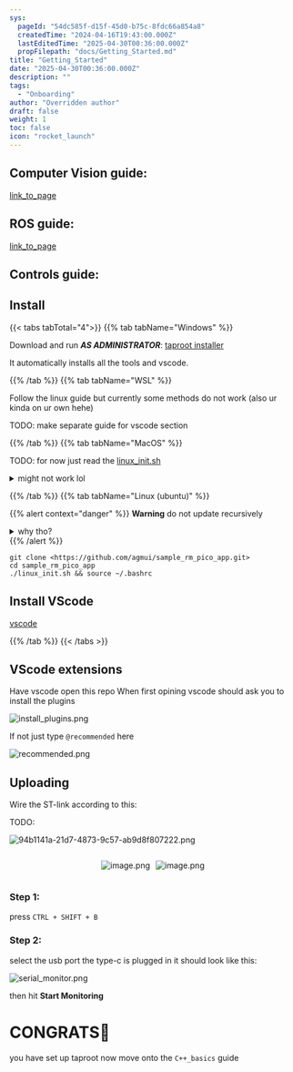 ```yaml
---
sys:
  pageId: "54dc585f-d15f-45d0-b75c-8fdc66a854a8"
  createdTime: "2024-04-16T19:43:00.000Z"
  lastEditedTime: "2025-04-30T00:36:00.000Z"
  propFilepath: "docs/Getting_Started.md"
title: "Getting_Started"
date: "2025-04-30T00:36:00.000Z"
description: ""
tags:
  - "Onboarding"
author: "Overridden author"
draft: false
weight: 1
toc: false
icon: "rocket_launch"
---
```


## Computer Vision guide:

[link_to_page](86d45bc0-388b-4d26-8848-44f255f73d0e)

## ROS guide:

[link_to_page](3c76c1de-ec8f-46d6-8b0a-294005edc2d5)

## Controls guide:

## Install

{{< tabs tabTotal="4">}}
{{% tab tabName="Windows" %}}

Download and run _**AS ADMINISTRATOR**_: [taproot installer](https://github.com/Thornbots/TeachingFreshies/releases/tag/1.0)

It automatically installs all the tools and vscode.

{{% /tab %}}
{{% tab tabName="WSL" %}}

Follow the linux guide but currently some methods do not work (also ur kinda on ur own hehe)

TODO: make separate guide for vscode section

{{% /tab %}}
{{% tab tabName="MacOS" %}}

TODO: for now just read the [linux_init.sh](https://github.com/agmui/sample_rm_pico_app/blob/main/linux_init.sh)

<details>
<summary>might not work lol</summary>

`brew install libusb pkg-config`

Next install: [vscode](https://code.visualstudio.com/Download)

</details>

{{% /tab %}}
{{% tab tabName="Linux (ubuntu)" %}}

{{% alert context="danger" %}}
**Warning** do not update recursively
<details>
<summary>why tho?</summary>
There are some submodules that may go on for a while (like tinyusb) and I highly
recommend you don't need to get them.
If you want to see what submodules I update just look in `linux_init.sh`
</details>
{{% /alert %}}

```shell
git clone <https://github.com/agmui/sample_rm_pico_app.git>
cd sample_rm_pico_app
./linux_init.sh && source ~/.bashrc
```

## Install VScode

[vscode](https://code.visualstudio.com/Download)

{{% /tab %}}
{{< /tabs >}}

## VScode extensions

Have vscode open this repo
When first opining vscode should ask you to install the plugins

![install_plugins.png](https://prod-files-secure.s3.us-west-2.amazonaws.com/d518164a-d88e-44d1-a4ee-3adb3bd8bce0/89bd30f0-1825-4e77-867b-0a41ce370880/install_plugins.png?X-Amz-Algorithm=AWS4-HMAC-SHA256&X-Amz-Content-Sha256=UNSIGNED-PAYLOAD&X-Amz-Credential=ASIAZI2LB466RR7DNKHA%2F20250806%2Fus-west-2%2Fs3%2Faws4_request&X-Amz-Date=20250806T220928Z&X-Amz-Expires=3600&X-Amz-Security-Token=IQoJb3JpZ2luX2VjEEYaCXVzLXdlc3QtMiJHMEUCIQDU%2FtdbuO6Tdlsl7m6CobEHZGGdsGr1S%2Bqfv7eQhxqMNQIgYZuGY32B4G5hYpjx%2BKdt%2BAKJf4cbGCM9t1NCFPc%2BSygq%2FwMIfhAAGgw2Mzc0MjMxODM4MDUiDMQ9LA4IT52%2BimXsnCrcA48Cirpggla0S2TriOAm1GEArC8YESM5s0W7dq9tkppF%2FPzt09cBmJjXWg6S35xn4TLzen%2BBbJBLKV44bgVGj9jaJaOXvEZDKkwgWBeZaAlzT0Hgd%2F0UXzl2yUlygyUmXkpWde9OW1hA72M1r3ZiZsmM66RHGR8XpwyxXKTxJXkNcGSWy5uNbsN%2BfAAM7RdXzK0bNNELS0ZHB8JVhPzGv3lc2YdOxuouAQfkVcBxw3jS4TjvYtRDbJg9LCnjsRKc9q4Kz2JZ6%2BGMfBxtofoCpxL0iBN6jngPnLKI68ggnYW20dNP9hThoeSxmA70VvVxWAHW0icYcMt%2Bgumvt4NxevQ%2F4a2%2BGPOoJmIINRJIueBTPtnEk4yhk0G4HoKiTVQ4qB9APdx83RF354AeZq2PTzDaonmksdthZFE7zqnddgtKn5%2Fns3Iign8Z%2BsVTJ7JLBIcVCv8nip%2BwjFSnBrRiXzX%2F9Ob5crDn4xgue5SJXIfXaKyNM93%2B1pvjnmzB2kexmWMuaCIMYFnlwoIQd8rWe%2BTLXL02X0JDRqzpxw8LqX0cqOAqBrckzj2M1sUuZG7NunHblk5KhL89oOcDxHbHsIO22sAL9e61AocE7EF%2FdrnJcqyaf7SlLvHzEcuFMPaOz8QGOqUB6P%2BZKoK1s4Ei1VLHeWDaiGGbpZ%2FW4qTgROiavuZxsB61yfwaaAGGpOv0IfXMg3lzmGnUJzCg2i7AQHZaSHKP4pt%2FKfYnghidcS0tvMVPVWPepq4thSUyG%2BtPsxQQM6wCvZaUYpQgZyZpK9%2Bu868ZbeCXFeIn2Ap65O%2Fnt4YejzKxxTs8GR1SBE0wiiIR5e1MhI06VoQbzuhYdPZMsB%2BTHQ18JVaj&X-Amz-Signature=026055907e7bff80fe1f00caa52382cea402a6d98ec136763551492c9af1e65a&X-Amz-SignedHeaders=host&x-amz-checksum-mode=ENABLED&x-id=GetObject)

If not just type `@recommended` here  

![recommended.png](https://prod-files-secure.s3.us-west-2.amazonaws.com/d518164a-d88e-44d1-a4ee-3adb3bd8bce0/61e661e9-5d85-4dfc-be0d-8d2097a5e793/recommended.png?X-Amz-Algorithm=AWS4-HMAC-SHA256&X-Amz-Content-Sha256=UNSIGNED-PAYLOAD&X-Amz-Credential=ASIAZI2LB466RR7DNKHA%2F20250806%2Fus-west-2%2Fs3%2Faws4_request&X-Amz-Date=20250806T220928Z&X-Amz-Expires=3600&X-Amz-Security-Token=IQoJb3JpZ2luX2VjEEYaCXVzLXdlc3QtMiJHMEUCIQDU%2FtdbuO6Tdlsl7m6CobEHZGGdsGr1S%2Bqfv7eQhxqMNQIgYZuGY32B4G5hYpjx%2BKdt%2BAKJf4cbGCM9t1NCFPc%2BSygq%2FwMIfhAAGgw2Mzc0MjMxODM4MDUiDMQ9LA4IT52%2BimXsnCrcA48Cirpggla0S2TriOAm1GEArC8YESM5s0W7dq9tkppF%2FPzt09cBmJjXWg6S35xn4TLzen%2BBbJBLKV44bgVGj9jaJaOXvEZDKkwgWBeZaAlzT0Hgd%2F0UXzl2yUlygyUmXkpWde9OW1hA72M1r3ZiZsmM66RHGR8XpwyxXKTxJXkNcGSWy5uNbsN%2BfAAM7RdXzK0bNNELS0ZHB8JVhPzGv3lc2YdOxuouAQfkVcBxw3jS4TjvYtRDbJg9LCnjsRKc9q4Kz2JZ6%2BGMfBxtofoCpxL0iBN6jngPnLKI68ggnYW20dNP9hThoeSxmA70VvVxWAHW0icYcMt%2Bgumvt4NxevQ%2F4a2%2BGPOoJmIINRJIueBTPtnEk4yhk0G4HoKiTVQ4qB9APdx83RF354AeZq2PTzDaonmksdthZFE7zqnddgtKn5%2Fns3Iign8Z%2BsVTJ7JLBIcVCv8nip%2BwjFSnBrRiXzX%2F9Ob5crDn4xgue5SJXIfXaKyNM93%2B1pvjnmzB2kexmWMuaCIMYFnlwoIQd8rWe%2BTLXL02X0JDRqzpxw8LqX0cqOAqBrckzj2M1sUuZG7NunHblk5KhL89oOcDxHbHsIO22sAL9e61AocE7EF%2FdrnJcqyaf7SlLvHzEcuFMPaOz8QGOqUB6P%2BZKoK1s4Ei1VLHeWDaiGGbpZ%2FW4qTgROiavuZxsB61yfwaaAGGpOv0IfXMg3lzmGnUJzCg2i7AQHZaSHKP4pt%2FKfYnghidcS0tvMVPVWPepq4thSUyG%2BtPsxQQM6wCvZaUYpQgZyZpK9%2Bu868ZbeCXFeIn2Ap65O%2Fnt4YejzKxxTs8GR1SBE0wiiIR5e1MhI06VoQbzuhYdPZMsB%2BTHQ18JVaj&X-Amz-Signature=9f5ccac389b6311a96e72e21133b52a4524c941a7f3eda5b627875c20f863220&X-Amz-SignedHeaders=host&x-amz-checksum-mode=ENABLED&x-id=GetObject)

## Uploading

Wire the ST-link according to this:

TODO:

![94b1141a-21d7-4873-9c57-ab9d8f807222.png](https://prod-files-secure.s3.us-west-2.amazonaws.com/d518164a-d88e-44d1-a4ee-3adb3bd8bce0/e5fad17d-ab82-4300-9f4c-505ab4b1202c/94b1141a-21d7-4873-9c57-ab9d8f807222.png?X-Amz-Algorithm=AWS4-HMAC-SHA256&X-Amz-Content-Sha256=UNSIGNED-PAYLOAD&X-Amz-Credential=ASIAZI2LB466RR7DNKHA%2F20250806%2Fus-west-2%2Fs3%2Faws4_request&X-Amz-Date=20250806T220928Z&X-Amz-Expires=3600&X-Amz-Security-Token=IQoJb3JpZ2luX2VjEEYaCXVzLXdlc3QtMiJHMEUCIQDU%2FtdbuO6Tdlsl7m6CobEHZGGdsGr1S%2Bqfv7eQhxqMNQIgYZuGY32B4G5hYpjx%2BKdt%2BAKJf4cbGCM9t1NCFPc%2BSygq%2FwMIfhAAGgw2Mzc0MjMxODM4MDUiDMQ9LA4IT52%2BimXsnCrcA48Cirpggla0S2TriOAm1GEArC8YESM5s0W7dq9tkppF%2FPzt09cBmJjXWg6S35xn4TLzen%2BBbJBLKV44bgVGj9jaJaOXvEZDKkwgWBeZaAlzT0Hgd%2F0UXzl2yUlygyUmXkpWde9OW1hA72M1r3ZiZsmM66RHGR8XpwyxXKTxJXkNcGSWy5uNbsN%2BfAAM7RdXzK0bNNELS0ZHB8JVhPzGv3lc2YdOxuouAQfkVcBxw3jS4TjvYtRDbJg9LCnjsRKc9q4Kz2JZ6%2BGMfBxtofoCpxL0iBN6jngPnLKI68ggnYW20dNP9hThoeSxmA70VvVxWAHW0icYcMt%2Bgumvt4NxevQ%2F4a2%2BGPOoJmIINRJIueBTPtnEk4yhk0G4HoKiTVQ4qB9APdx83RF354AeZq2PTzDaonmksdthZFE7zqnddgtKn5%2Fns3Iign8Z%2BsVTJ7JLBIcVCv8nip%2BwjFSnBrRiXzX%2F9Ob5crDn4xgue5SJXIfXaKyNM93%2B1pvjnmzB2kexmWMuaCIMYFnlwoIQd8rWe%2BTLXL02X0JDRqzpxw8LqX0cqOAqBrckzj2M1sUuZG7NunHblk5KhL89oOcDxHbHsIO22sAL9e61AocE7EF%2FdrnJcqyaf7SlLvHzEcuFMPaOz8QGOqUB6P%2BZKoK1s4Ei1VLHeWDaiGGbpZ%2FW4qTgROiavuZxsB61yfwaaAGGpOv0IfXMg3lzmGnUJzCg2i7AQHZaSHKP4pt%2FKfYnghidcS0tvMVPVWPepq4thSUyG%2BtPsxQQM6wCvZaUYpQgZyZpK9%2Bu868ZbeCXFeIn2Ap65O%2Fnt4YejzKxxTs8GR1SBE0wiiIR5e1MhI06VoQbzuhYdPZMsB%2BTHQ18JVaj&X-Amz-Signature=fad31c5cf1799d83eee4a51ebc8978a7b49a407047f7a0966e571997e7ba86ba&X-Amz-SignedHeaders=host&x-amz-checksum-mode=ENABLED&x-id=GetObject)

<div style="display: flex;flex-direction: row; column-gap:10px; max-width: 630px;justify-content: center;">
<div>

![image.png](https://prod-files-secure.s3.us-west-2.amazonaws.com/d518164a-d88e-44d1-a4ee-3adb3bd8bce0/210ecb78-1116-4d7b-b9b7-2292f66fa2c2/image.png?X-Amz-Algorithm=AWS4-HMAC-SHA256&X-Amz-Content-Sha256=UNSIGNED-PAYLOAD&X-Amz-Credential=ASIAZI2LB466ZMRFOC7H%2F20250806%2Fus-west-2%2Fs3%2Faws4_request&X-Amz-Date=20250806T220934Z&X-Amz-Expires=3600&X-Amz-Security-Token=IQoJb3JpZ2luX2VjEEYaCXVzLXdlc3QtMiJHMEUCIA%2BudOGlFEjb8rxIzRY3mCxrFLpVHw0gSk0A%2BBTk2T2WAiEA0YuGFffdGQ%2FkfaWdjAvxZNcHuJE1JF7klcurQyML3fAq%2FwMIfhAAGgw2Mzc0MjMxODM4MDUiDMeooIyCaQjMtqVRmSrcA19UKVYwh0AeVMvwglYuZWYc3ymDzRsxPJRP2GrK9VKq55JodZ2%2B3%2BK03iPUXbUM4F3Lah3rlbi8VvkNs2dAIvDJV2pKgDBFrT6vQOBaDUIO3sibrYTAOVkXC8sA%2F6LBOYpQRcEUk5cedyoa%2B9aZ940DKW8j%2BRRD1sGpqgnhdMjlPOLZOsxlBbNdQwJG7rTq%2FQRLav24L2aRzkgoTrsknIZbntEvnBi%2BsDoxb67HPhAGJ%2Bm8ku0mVd%2FSewLDPglEepp7DmGYpuxLYBtOzDsMxGs6wtW2k9014rFjNPdxiiX%2BBEKdNKeC9%2B66G6gS20VB7kwuHJrpswgyC8ALRV4RzZOMoayKn3zXDZfNXinTEoi60bbGtWS9HC0CRIuUcmmMS35A4Ijz7xjBOBzqJKPErTXDXjUVW7dRB6aQ6IX7UeiW46pUj3EQAmzfwe2TuBRwCzzKLCuD4TO%2BasViDd2BAgAZr%2FvNOe8ZA0mP1209%2FNFl9Fn5CP8sCfIinNlSTrhrvctsjW%2B7CeCHrI9DaKJuv1dwG4xvsnkAdNK74hahu9yfOkQ7Uhs5FkPW4cA9YXrmFbfUKdK6l6mfUua6tp1yfNm2c94InGz5pDOGb6QNh9a4IRfNx47irjjHv7urMLyOz8QGOqUBCCkCkKeUsWlh6wfCayF8kVim9uvPQfaLbgjlpbo%2FG4zpHqY1b0CcM0U43AP%2F59S3VrZII0p0nYuvlsrE6KYqzenIdPMhEOXUD3ufyyfp88J0tqKJ3TBsVuSEvJnV3u913SfnYSCpnevUF6OYT5y8FgtLu3cszSh%2BP7qwLMh8gc7qKHzF1I8LBn14yb%2Fx%2BZWHAl6RPbRdsX%2FVzCTXXC%2BprsWjGrDi&X-Amz-Signature=9f6793976baff0bbad1ab1e97565d01b2405a3243e91e7f40040f96b7da90e14&X-Amz-SignedHeaders=host&x-amz-checksum-mode=ENABLED&x-id=GetObject)

</div>
<div>

![image.png](https://prod-files-secure.s3.us-west-2.amazonaws.com/d518164a-d88e-44d1-a4ee-3adb3bd8bce0/33a0fd0f-8ca6-4a86-8e09-26e95ded1fff/image.png?X-Amz-Algorithm=AWS4-HMAC-SHA256&X-Amz-Content-Sha256=UNSIGNED-PAYLOAD&X-Amz-Credential=ASIAZI2LB4662HOBQHEX%2F20250806%2Fus-west-2%2Fs3%2Faws4_request&X-Amz-Date=20250806T220935Z&X-Amz-Expires=3600&X-Amz-Security-Token=IQoJb3JpZ2luX2VjEEYaCXVzLXdlc3QtMiJGMEQCIHeDRuFFCxWRpUsKsHt4cSPFn5X5t5CRKScgMSPdNU3%2FAiBRmG84%2FVuPZDr%2BbDxGstRsiv9zX8oKTT4HYJvMvKujuyr%2FAwh%2BEAAaDDYzNzQyMzE4MzgwNSIMHMzUjWUlQydsEL%2BEKtwD3JukFbRi6OT3TUY6H5gX6NxTYA%2FVo1x0A4gwfhnIfns8ygqg14jGFGQBy7oXT0XBJwvNLn%2BUU8L1FQ3HV2mwqGMa7XhBEXrdk8iglP%2F4S1U%2FIZanBhAJx6lbUkHjqk%2FsiQdOs91NUcp9Z7NeibieRiQ9XwVc%2BLMmZm3AXk4QchQO73EwaFdZ1bimZ%2FqQQKnPhS18FigDXVxKxWmEc8SMuhlHUIlxdAobWtsTXEZ1BUVzwFSd4VpuQCHwqD6cfDHYbBrz%2Fi3DTqNJOpGMbdIBi7ekVkA72EuglTJPTmG3B%2F9njWMPKbJTWl2MQiU%2BcTr6Y2nXDMjcihNphQw2FO%2Bu%2BHzcLuu4qMrWyz%2Fd6k1SyTMiO7N0isvVTbFRPsx7NMNHz%2FIaTbAfZexZ70P%2Bq4ayFJcQeR2qHrWD4pM7xEnnFc0ejugdJx%2By3WonGY%2FWv%2FSYA4VFXIVVcA5DSd85RJXz268ETd1j4wIKZDgKE7Q7Q7RccaIUp5PK27AUK%2BfqlcI1C4%2Bmh5gTfNcP17Jm1WOSbYX%2BoyDiDUTTgBgN%2FFxAjTI5P2zPt8XKS03p%2B7i02IrgNZ%2Bpjzv%2Fbfm3%2BvVnhqoyhhau7d3Ccm8p5s55WVMtFByqjtpNmCzN4tm45Jww1Y7PxAY6pgFYWBlNBMlges2%2Firz90dzh2t5IPXgtfKR9rZp0znJn1nB8scDKC7prSFpkwjycIaN4vA3PsJiSCIFyr8GpbRjeUbQVyQiVba3ka0ppdCfm3Iiyw9XGsoCockVysmTbHhZK5pIHj1z2JXrBwOa2afh9tNk6mkrIp5TwzC4kIPdZXEku2eTCqJa5coTnsyGDIbkFjZKDZh97WJj7sxuYqf61BEfKYhws&X-Amz-Signature=e17fd805797566c4d4f5994abd7961cddf9fb4177c55db497fc5d1b58b2171ac&X-Amz-SignedHeaders=host&x-amz-checksum-mode=ENABLED&x-id=GetObject)

</div>
</div>

### Step 1:

press `CTRL + SHIFT + B`

### Step 2:

select the usb port the type-c is plugged in it should look like this:

![serial_monitor.png](https://prod-files-secure.s3.us-west-2.amazonaws.com/d518164a-d88e-44d1-a4ee-3adb3bd8bce0/f03f4774-05d4-4393-b6a0-d5efb6d315ab/serial_monitor.png?X-Amz-Algorithm=AWS4-HMAC-SHA256&X-Amz-Content-Sha256=UNSIGNED-PAYLOAD&X-Amz-Credential=ASIAZI2LB466RR7DNKHA%2F20250806%2Fus-west-2%2Fs3%2Faws4_request&X-Amz-Date=20250806T220928Z&X-Amz-Expires=3600&X-Amz-Security-Token=IQoJb3JpZ2luX2VjEEYaCXVzLXdlc3QtMiJHMEUCIQDU%2FtdbuO6Tdlsl7m6CobEHZGGdsGr1S%2Bqfv7eQhxqMNQIgYZuGY32B4G5hYpjx%2BKdt%2BAKJf4cbGCM9t1NCFPc%2BSygq%2FwMIfhAAGgw2Mzc0MjMxODM4MDUiDMQ9LA4IT52%2BimXsnCrcA48Cirpggla0S2TriOAm1GEArC8YESM5s0W7dq9tkppF%2FPzt09cBmJjXWg6S35xn4TLzen%2BBbJBLKV44bgVGj9jaJaOXvEZDKkwgWBeZaAlzT0Hgd%2F0UXzl2yUlygyUmXkpWde9OW1hA72M1r3ZiZsmM66RHGR8XpwyxXKTxJXkNcGSWy5uNbsN%2BfAAM7RdXzK0bNNELS0ZHB8JVhPzGv3lc2YdOxuouAQfkVcBxw3jS4TjvYtRDbJg9LCnjsRKc9q4Kz2JZ6%2BGMfBxtofoCpxL0iBN6jngPnLKI68ggnYW20dNP9hThoeSxmA70VvVxWAHW0icYcMt%2Bgumvt4NxevQ%2F4a2%2BGPOoJmIINRJIueBTPtnEk4yhk0G4HoKiTVQ4qB9APdx83RF354AeZq2PTzDaonmksdthZFE7zqnddgtKn5%2Fns3Iign8Z%2BsVTJ7JLBIcVCv8nip%2BwjFSnBrRiXzX%2F9Ob5crDn4xgue5SJXIfXaKyNM93%2B1pvjnmzB2kexmWMuaCIMYFnlwoIQd8rWe%2BTLXL02X0JDRqzpxw8LqX0cqOAqBrckzj2M1sUuZG7NunHblk5KhL89oOcDxHbHsIO22sAL9e61AocE7EF%2FdrnJcqyaf7SlLvHzEcuFMPaOz8QGOqUB6P%2BZKoK1s4Ei1VLHeWDaiGGbpZ%2FW4qTgROiavuZxsB61yfwaaAGGpOv0IfXMg3lzmGnUJzCg2i7AQHZaSHKP4pt%2FKfYnghidcS0tvMVPVWPepq4thSUyG%2BtPsxQQM6wCvZaUYpQgZyZpK9%2Bu868ZbeCXFeIn2Ap65O%2Fnt4YejzKxxTs8GR1SBE0wiiIR5e1MhI06VoQbzuhYdPZMsB%2BTHQ18JVaj&X-Amz-Signature=5cd6bf11e925a122e5a0dcfc3b00e67a3b45f32a96c04c606060b24cedd59fe9&X-Amz-SignedHeaders=host&x-amz-checksum-mode=ENABLED&x-id=GetObject)

then hit **Start Monitoring**

# CONGRATS🎉

you have set up taproot now move onto the `C++_basics` guide
